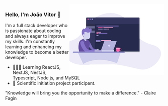 <img align="right" src="https://github.com/frooszy/frooszy/blob/main/images/illustration.png" width="300">

### Hello, I'm João Vitor 👋

I'm a full stack developer who is passionate about coding and always eager to improve my skills. I'm constantly learning and enhancing my knowledge to become a better developer.

- 👨🏻‍💻 Learning ReactJS, NextJS, NestJS, Typescript, Node.js, and MySQL
- 📕 Scientific initiation project participant.

"Knowledge will bring you the opportunity to make a difference." - Claire Fagin
